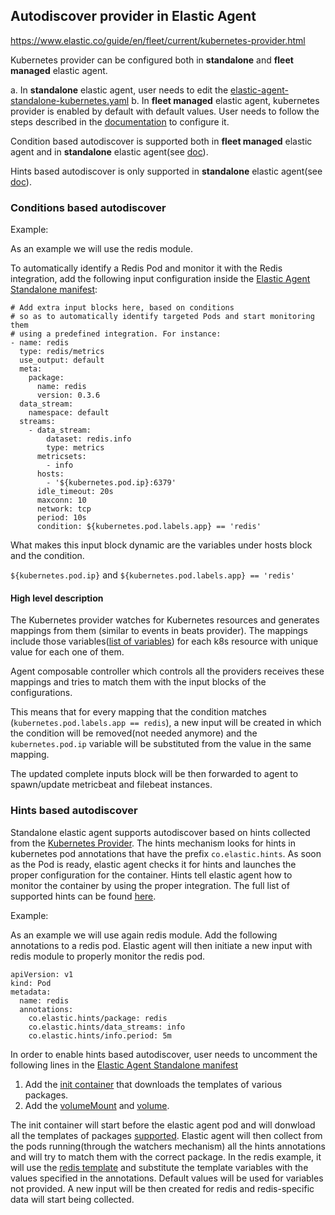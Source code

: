 ## Autodiscover provider in Elastic Agent

  

https://www.elastic.co/guide/en/fleet/current/kubernetes-provider.html

  

Kubernetes provider can be configured both in **standalone** and **fleet managed** elastic agent.

a. In  **standalone** elastic agent, user needs to edit the [elastic-agent-standalone-kubernetes.yaml](https://github.com/elastic/elastic-agent/blob/f994f5bfdf68db27902a4175c3b655b4d611cf7c/deploy/kubernetes/elastic-agent-standalone-kubernetes.yaml#L28)
b. In **fleet managed** elastic agent, kubernetes provider is enabled by default with default values. User needs to follow the steps described in the [documentation](https://www.elastic.co/guide/en/fleet/current/advanced-kubernetes-managed-by-fleet.html) to configure it.

Condition based autodiscover is supported both in **fleet managed** elastic agent and in **standalone** elastic agent(see [doc](https://www.elastic.co/guide/en/fleet/current/conditions-based-autodiscover.html)).

Hints based autodiscover is only supported in **standalone** elastic agent(see [doc](https://www.elastic.co/guide/en/fleet/current/hints-annotations-autodiscovery.html)).

  

### Conditions based autodiscover

  

Example:

As an example we will use the redis module.

To automatically identify a Redis Pod and monitor it with the Redis integration, add the following input configuration inside the [Elastic Agent Standalone manifest](https://github.com/elastic/elastic-agent/blob/main/deploy/kubernetes/elastic-agent-standalone-kubernetes.yaml):

```
# Add extra input blocks here, based on conditions
# so as to automatically identify targeted Pods and start monitoring them
# using a predefined integration. For instance:
- name: redis
  type: redis/metrics
  use_output: default
  meta:
    package:
      name: redis
      version: 0.3.6
  data_stream:
    namespace: default
  streams:
    - data_stream:
        dataset: redis.info
        type: metrics
      metricsets:
        - info
      hosts:
        - '${kubernetes.pod.ip}:6379'
      idle_timeout: 20s
      maxconn: 10
      network: tcp
      period: 10s
      condition: ${kubernetes.pod.labels.app} == 'redis'
```

  

What makes this input block dynamic are the variables under hosts block and the condition.

`${kubernetes.pod.ip}` and `${kubernetes.pod.labels.app} == 'redis'`

  

#### High level description

The Kubernetes provider watches for Kubernetes resources and generates mappings from them (similar to events in beats provider). The mappings include those variables([list of variables](https://www.elastic.co/guide/en/fleet/current/kubernetes-provider.html#_provider_for_pod_resources)) for each k8s resource with unique value for each one of them.

Agent composable controller which controls all the providers receives these mappings and tries to match them with the input blocks of the configurations.

This means that for every mapping that the condition matches (`kubernetes.pod.labels.app == redis`), a new input will be created in which the condition will be removed(not needed anymore) and the `kubernetes.pod.ip` variable will be substituted from the value in the same mapping.

The updated complete inputs block will be then forwarded to agent to spawn/update metricbeat and filebeat instances.


### Hints based autodiscover

Standalone elastic agent supports autodiscover based on hints collected from the [Kubernetes Provider](https://www.elastic.co/guide/en/fleet/current/kubernetes-provider.html). The hints mechanism looks for hints in kubernetes pod annotations that have the prefix `co.elastic.hints`. As soon as the Pod is ready, elastic agent checks it for hints and launches the proper configuration for the container. Hints tell elastic agent how to monitor the container by using the proper integration.
The full list of supported hints can be found [here](https://www.elastic.co/guide/en/fleet/current/hints-annotations-autodiscovery.html#_required_hints).

Example:

As an example we will use again redis module.
Add the following annotations to a redis pod. Elastic agent will then initiate a new input with redis module to properly monitor the redis pod.
```
apiVersion: v1 
kind: Pod
metadata:
  name: redis 
  annotations:
    co.elastic.hints/package: redis
    co.elastic.hints/data_streams: info
    co.elastic.hints/info.period: 5m
```

In order to enable hints based autodiscover, user needs to uncomment the following lines in the [Elastic Agent Standalone manifest](https://github.com/elastic/elastic-agent/blob/main/deploy/kubernetes/elastic-agent-standalone-kubernetes.yaml)
1. Add the [init container]((https://github.com/elastic/elastic-agent/blob/c01636e7383a9b2af9a588e0fcf1a4cae7d0d65c/deploy/kubernetes/elastic-agent-standalone-kubernetes.yaml#L697-L709)) that downloads the templates of various packages.
2. Add the [volumeMount](https://github.com/elastic/elastic-agent/blob/c01636e7383a9b2af9a588e0fcf1a4cae7d0d65c/deploy/kubernetes/elastic-agent-standalone-kubernetes.yaml#L783-L785) and [volume](https://github.com/elastic/elastic-agent/blob/c01636e7383a9b2af9a588e0fcf1a4cae7d0d65c/deploy/kubernetes/elastic-agent-standalone-kubernetes.yaml#L824-L826).

The init container will start before the elastic agent pod and will donwload all the templates of packages [supported](https://github.com/elastic/elastic-agent/tree/main/deploy/kubernetes/elastic-agent-standalone/templates.d). 
Elastic agent will then collect from the pods running(through the watchers mechanism) all the hints annotations and will try to match them with the correct package.
In the redis example, it will use the [redis template](https://github.com/elastic/elastic-agent/blob/main/deploy/kubernetes/elastic-agent-standalone/templates.d/redis.yml) and substitute the template variables with the values specified in the annotations. Default values will be used for variables not provided.
A new input will be then created for redis and redis-specific data will start being collected.